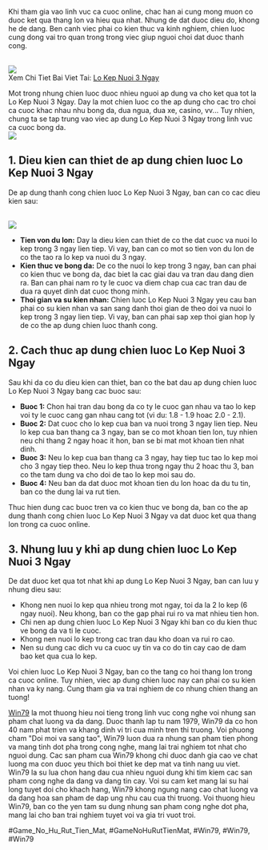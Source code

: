 <p>Khi tham gia vao linh vuc ca cuoc online, chac han ai cung mong muon co duoc ket qua thang lon va hieu qua nhat. Nhung de dat duoc dieu do, khong he de dang. Ben canh viec phai co kien thuc va kinh nghiem, chien luoc cung dong vai tro quan trong trong viec giup nguoi choi dat duoc thanh cong.</p><br><img src="https://win79club1.com/wp-content/uploads/2025/04/Nhung-cach-soi-cau-lo-kep-nuoi-3-ngay-hieu-qua-nhat.png"></br>
Xem Chi Tiet Bai Viet Tai: <a href="https://win79club1.com/lo-kep-nuoi-3-ngay/">Lo Kep Nuoi 3 Ngay</a><p>Mot trong nhung chien luoc duoc nhieu nguoi ap dung va cho ket qua tot la Lo Kep Nuoi 3 Ngay. Day la mot chien luoc co the ap dung cho cac tro choi ca cuoc khac nhau nhu bong da, dua ngua, dua xe, casino, vv... Tuy nhien, chung ta se tap trung vao viec ap dung Lo Kep Nuoi 3 Ngay trong linh vuc ca cuoc bong da.<br><img src="https://win79club1.com/wp-content/uploads/2025/04/Lo-kep-nuoi-3-ngay-la-gi.png"></br><h2>1. Dieu kien can thiet de ap dung chien luoc Lo Kep Nuoi 3 Ngay</h2><p>De ap dung thanh cong chien luoc Lo Kep Nuoi 3 Ngay, ban can co cac dieu kien sau:</p><br><img src="https://win79club1.com/wp-content/uploads/2025/04/Nhung-cach-soi-cau-lo-kep-nuoi-3-ngay-hieu-qua-nhat.png"></br><ul>
<li><strong>Tien von du lon:</strong> Day la dieu kien can thiet de co the dat cuoc va nuoi lo kep trong 3 ngay lien tiep. Vi vay, ban can co mot so tien von du lon de co the tao ra lo kep va nuoi du 3 ngay.</li>
<li><strong>Kien thuc ve bong da:</strong> De co the nuoi lo kep trong 3 ngay, ban can phai co kien thuc ve bong da, dac biet la cac giai dau va tran dau dang dien ra. Ban can phai nam ro ty le cuoc va diem chap cua cac tran dau de dua ra quyet dinh dat cuoc thong minh.</li>
<li><strong>Thoi gian va su kien nhan:</strong> Chien luoc Lo Kep Nuoi 3 Ngay yeu cau ban phai co su kien nhan va san sang danh thoi gian de theo doi va nuoi lo kep trong 3 ngay lien tiep. Vi vay, ban can phai sap xep thoi gian hop ly de co the ap dung chien luoc thanh cong.</li>
</ul><h2>2. Cach thuc ap dung chien luoc Lo Kep Nuoi 3 Ngay</h2><p>Sau khi da co du dieu kien can thiet, ban co the bat dau ap dung chien luoc Lo Kep Nuoi 3 Ngay bang cac buoc sau:<ul>
<li><strong>Buoc 1:</strong> Chon hai tran dau bong da co ty le cuoc gan nhau va tao lo kep voi ty le cuoc cang gan nhau cang tot (vi du: 1.8 - 1.9 hoac 2.0 - 2.1).</li>
<li><strong>Buoc 2:</strong> Dat cuoc cho lo kep cua ban va nuoi trong 3 ngay lien tiep. Neu lo kep cua ban thang ca 3 ngay, ban se co mot khoan tien lon, tuy nhien neu chi thang 2 ngay hoac it hon, ban se bi mat mot khoan tien nhat dinh.</li>
<li><strong>Buoc 3:</strong> Neu lo kep cua ban thang ca 3 ngay, hay tiep tuc tao lo kep moi cho 3 ngay tiep theo. Neu lo kep thua trong ngay thu 2 hoac thu 3, ban co the tam dung va cho doi de tao lo kep moi sau do.</li>
<li><strong>Buoc 4:</strong> Neu ban da dat duoc mot khoan tien du lon hoac da du tu tin, ban co the dung lai va rut tien.</li>
</ul><p>Thuc hien dung cac buoc tren va co kien thuc ve bong da, ban co the ap dung thanh cong chien luoc Lo Kep Nuoi 3 Ngay va dat duoc ket qua thang lon trong ca cuoc online.</p><h2>3. Nhung luu y khi ap dung chien luoc Lo Kep Nuoi 3 Ngay</h2><p>De dat duoc ket qua tot nhat khi ap dung Lo Kep Nuoi 3 Ngay, ban can luu y nhung dieu sau:<ul>
<li>Khong nen nuoi lo kep qua nhieu trong mot ngay, toi da la 2 lo kep (6 ngay nuoi). Neu khong, ban co the gap phai rui ro va mat nhieu tien hon.</li>
<li>Chi nen ap dung chien luoc Lo Kep Nuoi 3 Ngay khi ban co du kien thuc ve bong da va ti le cuoc.</li>
<li>Khong nen nuoi lo kep trong cac tran dau kho doan va rui ro cao.</li>
<li>Nen su dung cac dich vu ca cuoc uy tin va co do tin cay cao de dam bao ket qua cua lo kep.</li>
</ul><p>Voi chien luoc Lo Kep Nuoi 3 Ngay, ban co the tang co hoi thang lon trong ca cuoc online. Tuy nhien, viec ap dung chien luoc nay can phai co su kien nhan va ky nang. Cung tham gia va trai nghiem de co nhung chien thang an tuong!</p><p><a href="https://win79club1.com/">Win79</a> la mot thuong hieu noi tieng trong linh vuc cong nghe voi nhung san pham chat luong va da dang. Duoc thanh lap tu nam 1979, Win79 da co hon 40 nam phat trien va khang dinh vi tri cua minh tren thi truong. Voi phuong cham "Doi moi va sang tao", Win79 luon dua ra nhung san pham tien phong va mang tinh dot pha trong cong nghe, mang lai trai nghiem tot nhat cho nguoi dung. Cac san pham cua Win79 khong chi duoc danh gia cao ve chat luong ma con duoc yeu thich boi thiet ke dep mat va tinh nang uu viet. Win79 la su lua chon hang dau cua nhieu nguoi dung khi tim kiem cac san pham cong nghe da dang va dang tin cay. Voi su cam ket mang lai su hai long tuyet doi cho khach hang, Win79 khong ngung nang cao chat luong va da dang hoa san pham de dap ung nhu cau cua thi truong. Voi thuong hieu Win79, ban co the yen tam su dung nhung san pham cong nghe dot pha, mang lai cho ban trai nghiem tuyet voi va gia tri vuot troi.</p>
#Game_No_Hu_Rut_Tien_Mat, #GameNoHuRutTienMat, #Win79, #Win79, #Win79
